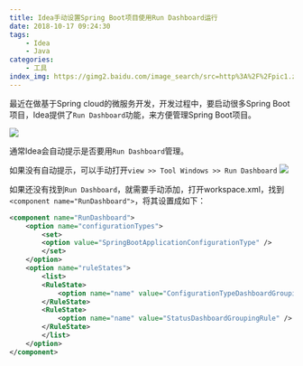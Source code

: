 ```yaml
---
title: Idea手动设置Spring Boot项目使用Run Dashboard运行
date: 2018-10-17 09:24:30
tags:
    - Idea
    - Java
categories:
    - 工具
index_img: https://gimg2.baidu.com/image_search/src=http%3A%2F%2Fpic1.zhimg.com%2Fv2-1b2f4bbab5617fca4bb118562ec97b4f_1200x500.jpg&refer=http%3A%2F%2Fpic1.zhimg.com&app=2002&size=f9999,10000&q=a80&n=0&g=0n&fmt=jpeg?sec=1632029423&t=765c7518a5e6ced63fd65e173525913b
---
```


最近在做基于Spring cloud的微服务开发，开发过程中，要启动很多Spring Boot项目，Idea提供了`Run Dashboard`功能，来方便管理Spring Boot项目。

![](http://ww1.sinaimg.cn/large/806e3151ly1fwazgrcb0yj20gc095t8t.jpg)

<!--more-->

通常Idea会自动提示是否要用`Run Dashboard`管理。

如果没有自动提示，可以手动打开`view >> Tool Windows >> Run Dashboard`
![](http://ww1.sinaimg.cn/large/806e3151ly1fwazjtuwvuj20f80gz0to.jpg)

如果还没有找到`Run Dashboard`，就需要手动添加，打开workspace.xml，找到`<component name="RunDashboard">`，将其设置成如下：

```xml
<component name="RunDashboard">
    <option name="configurationTypes">
        <set>
        <option value="SpringBootApplicationConfigurationType" />
        </set>
    </option>
    <option name="ruleStates">
        <list>
        <RuleState>
            <option name="name" value="ConfigurationTypeDashboardGroupingRule" />
        </RuleState>
        <RuleState>
            <option name="name" value="StatusDashboardGroupingRule" />
        </RuleState>
        </list>
    </option>
</component>
```
